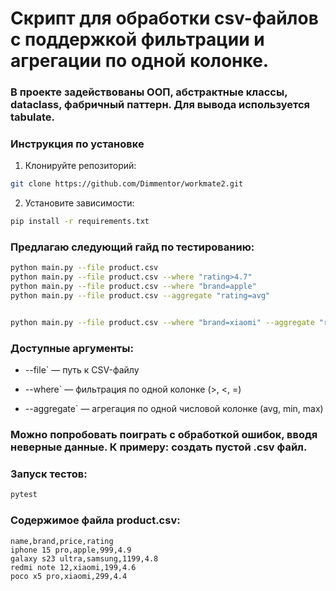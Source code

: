 <h1>Скрипт для обработки csv-файлов с поддержкой фильтрации и агрегации по одной колонке.</h1>
<h3>В проекте задействованы ООП, абстрактные классы, dataclass, фабричный паттерн. Для вывода используется tabulate.</h3>
<h3>Инструкция по установке</h3>

1. Клонируйте репозиторий:
```bash
git clone https://github.com/Dimmentor/workmate2.git
```
2. Установите зависимости:

```bash
pip install -r requirements.txt
```

<h3>Предлагаю следующий гайд по тестированию:</h3>

```bash
python main.py --file product.csv
python main.py --file product.csv --where "rating>4.7"
python main.py --file product.csv --where "brand=apple"
python main.py --file product.csv --aggregate "rating=avg"


python main.py --file product.csv --where "brand=xiaomi" --aggregate "rating=min"
```
<h3>Доступные аргументы:</h3>

* --file` — путь к CSV-файлу

* --where` — фильтрация по одной колонке (>, <, =)
  
* --aggregate` — агрегация по одной числовой колонке (avg, min, max)

<h3>Можно попробовать поиграть с обработкой ошибок, вводя неверные данные. К примеру: создать пустой .csv файл.</h3> 
<h3>Запуск тестов:</h3>

```bash
pytest
```

<h3>Содержимое файла product.csv:</h3>

```
name,brand,price,rating
iphone 15 pro,apple,999,4.9
galaxy s23 ultra,samsung,1199,4.8
redmi note 12,xiaomi,199,4.6
poco x5 pro,xiaomi,299,4.4
``` 